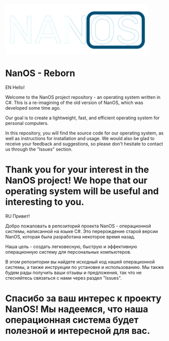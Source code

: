![Image alt](https://github.com/strike11/NanOS-Reborn/blob/master/NanOS/ForGitHub/NanOS_TextLogo.png)
# NanOS - Reborn
EN
Hello!

Welcome to the NanOS project repository - an operating system written in C#. This is a re-imagining of the old version of NanOS, which was developed some time ago.

Our goal is to create a lightweight, fast, and efficient operating system for personal computers.

In this repository, you will find the source code for our operating system, as well as instructions for installation and usage. We would also be glad to receive your feedback and suggestions, so please don't hesitate to contact us through the "Issues" section.

**Thank you for your interest in the NanOS project! We hope that our operating system will be useful and interesting to you.**
===================================
RU
Привет!

Добро пожаловать в репозиторий проекта NanOS - операционной системы, написанной на языке C#. Это перерождение старой версии NanOS, которая была разработана некоторое время назад.

Наша цель - создать легковесную, быструю и эффективную операционную систему для персональных компьютеров.

В этом репозитории вы найдете исходный код нашей операционной системы, а также инструкции по установке и использованию. Мы также будем рады получить ваши отзывы и предложения, так что не стесняйтесь связаться с нами через раздел "Issues".

**Спасибо за ваш интерес к проекту NanOS! Мы надеемся, что наша операционная система будет полезной и интересной для вас.**
===================================
